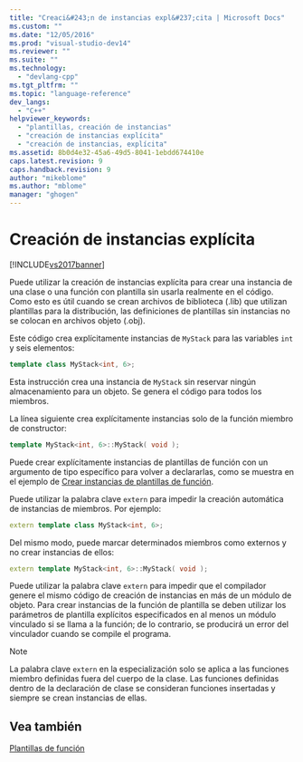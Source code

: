 ```yaml
---
title: "Creaci&#243;n de instancias expl&#237;cita | Microsoft Docs"
ms.custom: ""
ms.date: "12/05/2016"
ms.prod: "visual-studio-dev14"
ms.reviewer: ""
ms.suite: ""
ms.technology: 
  - "devlang-cpp"
ms.tgt_pltfrm: ""
ms.topic: "language-reference"
dev_langs: 
  - "C++"
helpviewer_keywords: 
  - "plantillas, creación de instancias"
  - "creación de instancias explícita"
  - "creación de instancias, explícita"
ms.assetid: 8b0d4e32-45a6-49d5-8041-1ebdd674410e
caps.latest.revision: 9
caps.handback.revision: 9
author: "mikeblome"
ms.author: "mblome"
manager: "ghogen"
---
```

# Creaci&#243;n de instancias expl&#237;cita
[!INCLUDE[vs2017banner](../assembler/inline/includes/vs2017banner.md)]

Puede utilizar la creación de instancias explícita para crear una instancia de una clase o una función con plantilla sin usarla realmente en el código.  Como esto es útil cuando se crean archivos de biblioteca \(.lib\) que utilizan plantillas para la distribución, las definiciones de plantillas sin instancias no se colocan en archivos objeto \(.obj\).  
  
 Este código crea explícitamente instancias de `MyStack` para las variables `int` y seis elementos:  
  
```cpp  
template class MyStack<int, 6>;  
```  
  
 Esta instrucción crea una instancia de `MyStack` sin reservar ningún almacenamiento para un objeto.  Se genera el código para todos los miembros.  
  
 La línea siguiente crea explícitamente instancias solo de la función miembro de constructor:  
  
```cpp  
template MyStack<int, 6>::MyStack( void );  
```  
  
 Puede crear explícitamente instancias de plantillas de función con un argumento de tipo específico para volver a declararlas, como se muestra en el ejemplo de [Crear instancias de plantillas de función](../cpp/function-template-instantiation.md).  
  
 Puede utilizar la palabra clave `extern` para impedir la creación automática de instancias de miembros.  Por ejemplo:  
  
```cpp  
extern template class MyStack<int, 6>;  
```  
  
 Del mismo modo, puede marcar determinados miembros como externos y no crear instancias de ellos:  
  
```cpp  
extern template MyStack<int, 6>::MyStack( void );  
```  
  
 Puede utilizar la palabra clave `extern` para impedir que el compilador genere el mismo código de creación de instancias en más de un módulo de objeto.  Para crear instancias de la función de plantilla se deben utilizar los parámetros de plantilla explícitos especificados en al menos un módulo vinculado si se llama a la función; de lo contrario, se producirá un error del vinculador cuando se compile el programa.  
  
> [!NOTE]
>  La palabra clave `extern` en la especialización solo se aplica a las funciones miembro definidas fuera del cuerpo de la clase.  Las funciones definidas dentro de la declaración de clase se consideran funciones insertadas y siempre se crean instancias de ellas.  
  
## Vea también  
 [Plantillas de función](../cpp/function-templates.md)